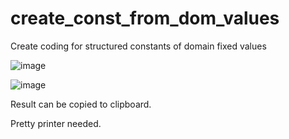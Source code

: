# create_const_from_dom_values
Create coding for structured constants of domain fixed values

![image](https://github.com/user-attachments/assets/4fc97434-c981-4191-b9d2-8d21cfa89620)

![image](https://github.com/user-attachments/assets/7c818909-5704-4796-8bac-a023307e16a0)

Result can be copied to clipboard.

Pretty printer needed.

